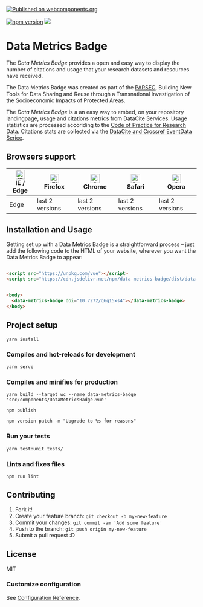 
[![Published on webcomponents.org](https://img.shields.io/badge/webcomponents.org-published-blue.svg)](https://www.webcomponents.org/element/datacite/data-metrics-badge)

[![npm version](https://badge.fury.io/js/data-metrics-badge.svg)](https://badge.fury.io/js/data-metrics-badge)
[![](https://data.jsdelivr.com/v1/package/npm/data-metrics-badge/badge)](https://www.jsdelivr.com/package/npm/data-metrics-badge)

# Data Metrics Badge

The *Data Metrics Badge*  provides a open and easy way to display the number of citations and usage that your research datasets and resources have received. 

The Data Metrics Badge was created as part of the [PARSEC](http://www.belmontforum.org/projects/4057/), Building New Tools for Data Sharing and Reuse through a Transnational Investigation of the Socioeconomic Impacts of Protected Areas. 

The *Data Metrics Badge* is a an easy way to embed, on your repository landingpage, usage and citations metrics from DataCite Services. Usage statistics are processed accoriding to the [Code of Practice for Research Data](https://www.projectcounter.org/code-practice-research-data/). Citations stats are collected via the [DataCite and Crossref EventData Serice](https://blog.datacite.org/are-your-data-being-used-event-data-has-the-answer/). 


## Browsers support

| [<img src="https://raw.githubusercontent.com/alrra/browser-logos/master/src/edge/edge_48x48.png" alt="IE / Edge" width="24px" height="24px" />](http://godban.github.io/browsers-support-badges/)</br>IE / Edge | [<img src="https://raw.githubusercontent.com/alrra/browser-logos/master/src/firefox/firefox_48x48.png" alt="Firefox" width="24px" height="24px" />](http://godban.github.io/browsers-support-badges/)</br>Firefox | [<img src="https://raw.githubusercontent.com/alrra/browser-logos/master/src/chrome/chrome_48x48.png" alt="Chrome" width="24px" height="24px" />](http://godban.github.io/browsers-support-badges/)</br>Chrome | [<img src="https://raw.githubusercontent.com/alrra/browser-logos/master/src/safari/safari_48x48.png" alt="Safari" width="24px" height="24px" />](http://godban.github.io/browsers-support-badges/)</br>Safari | [<img src="https://raw.githubusercontent.com/alrra/browser-logos/master/src/opera/opera_48x48.png" alt="Opera" width="24px" height="24px" />](http://godban.github.io/browsers-support-badges/)</br>Opera |
| --------- | --------- | --------- | --------- | --------- |
| Edge| last 2 versions| last 2 versions| last 2 versions| last 2 versions


## Installation and Usage

Getting set up with a Data Metrics Badge is a straightforward process – just add the following code to the HTML of your website, wherever you want the Data Metrics Badge to appear:


```html

<script src="https://unpkg.com/vue"></script>
<script src="https://cdn.jsdelivr.net/npm/data-metrics-badge/dist/data-metrics-badge.min.js"></script>


<body>
  <data-metrics-badge doi="10.7272/q6g15xs4"></data-metrics-badge>
</body>


```

## Project setup
```
yarn install
```

### Compiles and hot-reloads for development
```
yarn serve
```

### Compiles and minifies for production
```
yarn build --target wc --name data-metrics-badge 'src/components/DataMetricsBadge.vue'

npm publish

npm version patch -m "Upgrade to %s for reasons"
```

### Run your tests
```
yarn test:unit tests/
```

### Lints and fixes files
```
npm run lint
```


## Contributing

1. Fork it!
2. Create your feature branch: `git checkout -b my-new-feature`
3. Commit your changes: `git commit -am 'Add some feature'`
4. Push to the branch: `git push origin my-new-feature`
5. Submit a pull request :D

## License

MIT

### Customize configuration
See [Configuration Reference](https://cli.vuejs.org/config/).
